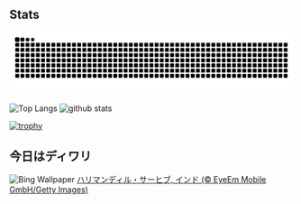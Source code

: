 ## Stats
<picture>
  <source media="(prefers-color-scheme: dark)" srcset="https://raw.githubusercontent.com/ba230t/ba230t/output/github-contribution-grid-snake-dark.svg">
  <source media="(prefers-color-scheme: light)" srcset="https://raw.githubusercontent.com/ba230t/ba230t/output/github-contribution-grid-snake.svg">
  <img alt="github contribution grid snake animation" src="https://raw.githubusercontent.com/ba230t/ba230t/output/github-contribution-grid-snake.svg">
</picture>

<p align="left">
  <img alt="Top Langs" height="150px" src="https://github-readme-stats.vercel.app/api/top-langs/?username=ba230t&layout=compact&theme=transparent" />
  <img alt="github stats" height="150px" src="https://github-readme-stats.vercel.app/api?username=ba230t&theme=transparent" />
</p>

[![trophy](https://github-profile-trophy.vercel.app/?username=ba230t&theme=transparent&column=7)](https://github.com/ryo-ma/github-profile-trophy)


<!-- Bing Wallpaper Start -->
## 今日はディワリ
![Bing Wallpaper](https://www.bing.com/th?id=OHR.DiyaDiwali_JA-JP1552911829_1920x1080.jpg&rf=LaDigue_1920x1080.jpg&pid=hp)
[ハリマンディル・サーヒブ, インド (© EyeEm Mobile GmbH/Getty Images)](https://www.bing.com/search?q=%E3%83%8F%E3%83%AA%E3%83%9E%E3%83%B3%E3%83%87%E3%82%A3%E3%83%AB%E3%83%BB%E3%82%B5%E3%83%BC%E3%83%92%E3%83%96&form=hpcapt&filters=HpDate%3a%2220251020_1500%22)
<!-- Bing Wallpaper End -->
